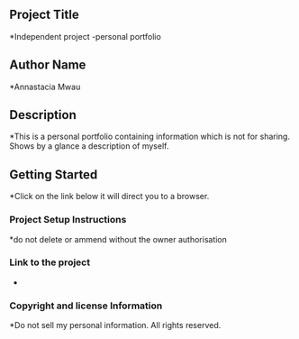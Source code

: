 ## Project Title
*Independent project -personal portfolio

## Author Name
*Annastacia Mwau

## Description
*This is a personal portfolio containing information  which is not for sharing. Shows by a glance a description of myself.

## Getting Started
*Click on the link below it will direct you to a browser.

### Project Setup Instructions

*do not delete or ammend without the owner authorisation
### Link to the project

*



### Copyright and license Information

*Do not sell my personal information. All rights reserved.